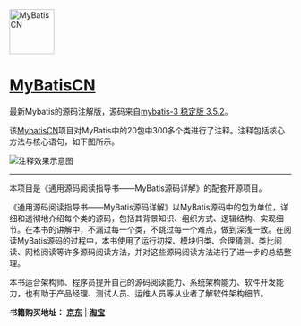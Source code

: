 <div align="left">
<img src="./pic/logo.png" height="80px" alt="MyBatisCN" >
</div>

# [MyBatisCN](https://github.com/yeecode/MyBatisCN)

最新Mybatis的源码注解版，源码来自[mybatis-3 稳定版 3.5.2](https://github.com/mybatis/mybatis-3/releases/tag/mybatis-3.5.2)。

该[MybatisCN](https://github.com/yeecode/MyBatisCN)项目对MyBatis中的20包中300多个类进行了注释。注释包括核心方法与核心语句，如下图所示。

![注释效果示意图](./pic/demo.gif)

---

本项目是《通用源码阅读指导书——MyBatis源码详解》的配套开源项目。

《通用源码阅读指导书——MyBatis源码详解》以MyBatis源码中的包为单位，详细和透彻地介绍每个类的源码，包括其背景知识、组织方式、逻辑结构、实现细节。在本书的讲解中，不漏过每一个类，不跳过每一个难点，做到深浅一致。在阅读MyBatis源码的过程中，本书使用了运行初探、模块归类、合理猜测、类比阅读、网格阅读等许多源码阅读方法，并对这些源码阅读方法进行了进一步的总结整理。

本书适合架构师、程序员提升自己的源码阅读能力、系统架构能力、软件开发能力，也有助于产品经理、测试人员、运维人员等从业者了解软件架构细节。


**书籍购买地址：** [**京东**](https://union-click.jd.com/jdc?e=&p=AyIGZRprFQEaBFQeWBwyVlgNRQQlW1dCFFlQCxxKQgFHREkdSVJKSQVJHFRXFk9FUlpGQUpLCVBaTFhbXQtWVmpSWRtYHQETAlYSax10SA8XeytMZ0xfIFkkVQEMQD1HC0MOHjdUK1sUAxIDXB1TFwIiN1Uca0NsEgZUGloUBxICVitaJQIWD1AZUxQCEg5VE1glBRIOZUAOewQaVAcfDh0FEQVUGVklMiIEZStrFTIRNxd1DEUDFFRcGF4XUEUGUBoJRVFCA1QdXhEAGlRXSFhCABQ3VxpaEQs%3D) | [**淘宝**](https://s.click.taobao.com/fYrflyu) 
